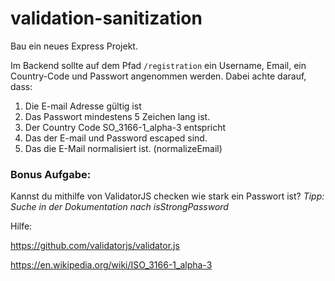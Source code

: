 # validation-sanitization

Bau ein neues Express Projekt. 

Im Backend sollte auf dem Pfad `/registration` ein Username, Email, ein Country-Code und Passwort angenommen werden. Dabei achte darauf, dass:
1. Die E-mail Adresse gültig ist
2. Das Passwort mindestens 5 Zeichen lang ist.
3. Der Country Code SO_3166-1_alpha-3 entspricht
4. Das der E-mail und Password escaped sind.
5. Das die E-Mail normalisiert ist. (normalizeEmail)

### Bonus Aufgabe: ###

Kannst du mithilfe von ValidatorJS checken wie stark ein Passwort ist? *Tipp: Suche in der Dokumentation nach isStrongPassword*

Hilfe:

https://github.com/validatorjs/validator.js

https://en.wikipedia.org/wiki/ISO_3166-1_alpha-3

